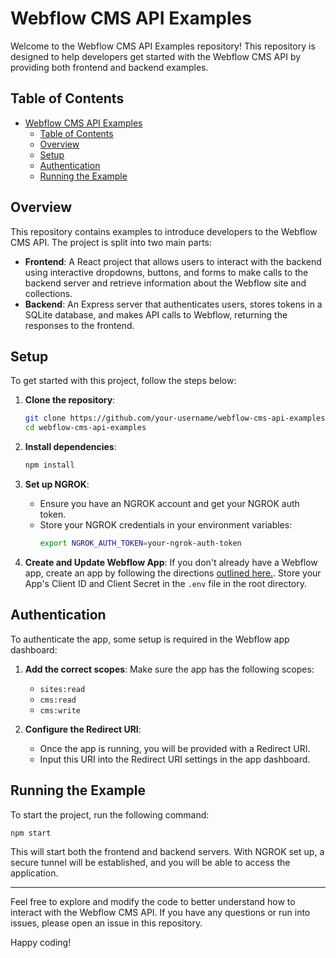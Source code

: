 # Webflow CMS API Examples

Welcome to the Webflow CMS API Examples repository! This repository is designed to help developers get started with the Webflow CMS API by providing both frontend and backend examples.

## Table of Contents

- [Webflow CMS API Examples](#webflow-cms-api-examples)
  - [Table of Contents](#table-of-contents)
  - [Overview](#overview)
  - [Setup](#setup)
  - [Authentication](#authentication)
  - [Running the Example](#running-the-example)

## Overview

This repository contains examples to introduce developers to the Webflow CMS API. The project is split into two main parts:

- **Frontend**: A React project that allows users to interact with the backend using interactive dropdowns, buttons, and forms to make calls to the backend server and retrieve information about the Webflow site and collections.
- **Backend**: An Express server that authenticates users, stores tokens in a SQLite database, and makes API calls to Webflow, returning the responses to the frontend.

## Setup

To get started with this project, follow the steps below:

1. **Clone the repository**:

   ```sh
   git clone https://github.com/your-username/webflow-cms-api-examples.git
   cd webflow-cms-api-examples
   ```

2. **Install dependencies**:

   ```sh
   npm install
   ```

3. **Set up NGROK**:
   - Ensure you have an NGROK account and get your NGROK auth token.
   - Store your NGROK credentials in your environment variables:
     ```sh
     export NGROK_AUTH_TOKEN=your-ngrok-auth-token
     ```
4. **Create and Update Webflow App**:
   If you don't already have a Webflow app, create an app by following the directions [outlined here.](https://docs.developers.webflow.com/data/docs/register-an-app). Store your App's Client ID and Client Secret in the `.env` file in the root directory.

## Authentication

To authenticate the app, some setup is required in the Webflow app dashboard:

1. **Add the correct scopes**: Make sure the app has the following scopes:

   - `sites:read`
   - `cms:read`
   - `cms:write`

2. **Configure the Redirect URI**:
   - Once the app is running, you will be provided with a Redirect URI.
   - Input this URI into the Redirect URI settings in the app dashboard.

## Running the Example

To start the project, run the following command:

```sh
npm start
```

This will start both the frontend and backend servers. With NGROK set up, a secure tunnel will be established, and you will be able to access the application.

---

Feel free to explore and modify the code to better understand how to interact with the Webflow CMS API. If you have any questions or run into issues, please open an issue in this repository.

Happy coding!
